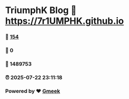 # TriumphK Blog :link: https://7r1UMPHK.github.io 
### :page_facing_up: [154](https://7r1UMPHK.github.io/tag.html) 
### :speech_balloon: 0 
### :hibiscus: 1489753 
### :alarm_clock: 2025-07-22 23:11:18 
### Powered by :heart: [Gmeek](https://github.com/Meekdai/Gmeek)
